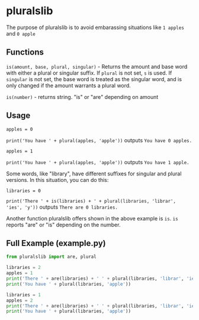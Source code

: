 # pluralslib
The purpose of pluralslib is to avoid embarassing situations like `1 apples` and `0 apple`

## Functions
`is(amount, base, plural, singular)` - Returns the amount and base word with either a plural or singular suffix. If `plural` is not set, `s` is used. If `singular` is not set, the base word is treated as the singular word, and is only changed if the amount warrants a plural word.

`is(number)` - returns string. "is" or "are" depending on amount

## Usage
`apples = 0`

`print('You have ' + plural(apples, 'apple'))` outputs `You have 0 apples.`

`apples = 1`

`print('You have ' + plural(apples, 'apple'))` outputs `You have 1 apple.`

Some words, like "library", have different suffixes for singular and plural versions. In this situation, you can do this:

`libraries = 0`

`print('There ' + is(libraries) + ' + plural(libraries, 'librar', 'ies', 'y'))` outputs `There are 0 libraries.`

Another function pluralslib offers shown in the above example is `is`. `is` reports "are" or "is" depending on the number.
## Full Example (example.py)
```py
from pluralslib import are, plural

libraries = 2
apples = 1
print('There ' + are(libraries) + ' ' + plural(libraries, 'librar', 'ies', 'y'))
print('You have ' + plural(libraries, 'apple'))

libraries = 1
apples = 2
print('There ' + are(libraries) + ' ' + plural(libraries, 'librar', 'ies', 'y'))
print('You have ' + plural(libraries, 'apple'))
```
